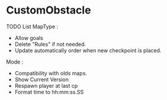 # CustomObstacle

TODO List
MapType :
- Allow goals
- Delete "Rules" if not needed.
- Update automatically order when new checkpoint is placed.

Mode :
- Compatibility with olds maps.
- Show Current Version 
- Respawn player at last cp
- Format time to hh:mm:ss.SS
